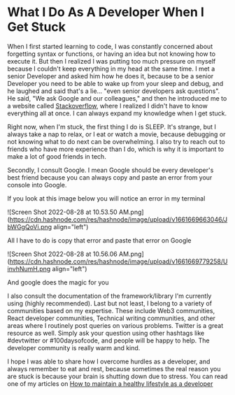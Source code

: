 # What I Do As A Developer When I Get Stuck

When I first started learning to code, I was constantly concerned about forgetting syntax or functions, or having an idea but not knowing how to execute it. But then I realized I was putting too much pressure on myself because I couldn't keep everything in my head at the same time. I met a senior Developer and asked him how he does it, because to be a senior Developer you need to be able to wake up from your sleep and debug, and he laughed and said that's a lie... "even senior developers ask questions". He said, "We ask Google and our colleagues," and then he introduced me to a website called [Stackoverflow](https://stackoverflow.com/), where I realized I didn't have to know everything all at once. I can always expand my knowledge when  I get stuck.

Right now, when I'm stuck, the first thing I do is SLEEP. It's strange, but I always take a nap to relax, or I eat or watch a movie, because debugging or not knowing what to do next can be overwhelming.
I also try to reach out to friends who have more experience than I do, which is why it is important to make a lot of good friends in tech.

Secondly, I consult Google. I mean Google should be every developer's best friend because you can always copy and paste an error from your console into Google.

If you look at this image below you will notice an error in my terminal

![Screen Shot 2022-08-28 at 10.53.50 AM.png](https://cdn.hashnode.com/res/hashnode/image/upload/v1661669663046/JbWGgQoVi.png align="left")


All I have to do is copy that error and paste that error on Google


![Screen Shot 2022-08-28 at 10.56.06 AM.png](https://cdn.hashnode.com/res/hashnode/image/upload/v1661669779258/UinvhNumH.png align="left")

And google does the magic for you 

I also consult the documentation of the framework/library I'm currently using (highly recommended).
Last but not least, I belong to a variety of communities based on my expertise. These include Web3 communities, React developer communities, Technical writing communities, and other areas where I routinely post queries on various problems.
Twitter is a great resource as well. Simply ask your question using other hashtags like #devtwitter or #100daysofcode, and people will be happy to help.
The developer community is really warm and kind.

I hope I was able to share how I overcome hurdles as a developer, and always remember to eat and rest, because sometimes the real reason you are stuck is because your brain is shutting down due to stress.
You can read one of my articles on [How to maintain a healthy lifestyle as a developer](https://khadeeejah.hashnode.dev/how-to-maintain-a-healthy-lifestyle-as-an-it-professional)